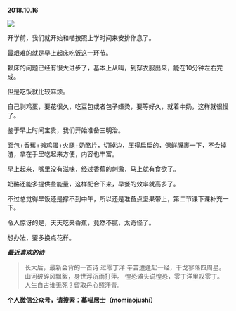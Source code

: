
          
            
**2018.10.16**



![](//upload-images.jianshu.io/upload_images/51001-0687d6e8add40981.jpg)




开学前，我们就开始和喵按照上学时间来安排作息了。

最艰难的就是早上起床吃饭这一环节。

赖床的问题已经有很大进步了，基本上从叫，到穿衣服出来，能在10分钟左右完成。

但是吃饭就比较麻烦。

自己剥鸡蛋，要花很久，吃豆包或者包子嫌烫，要等好久，就着牛奶，这样就很慢了。

鉴于早上时间宝贵，我们开始准备三明治。

面包+香蕉+摊鸡蛋+火腿+奶酪片，切掉边，压得扁扁的，保鲜膜裹一下，不会掉渣，拿在手里吃起来方便，内容也丰富。

早上起来，嘴里没有滋味，经过香蕉的刺激，马上就有食欲了。

奶酪还能多提供些能量，这样配合下来，早餐的效率就高多了。

不过总觉得早饭还是撑不到中午，所以还是准备点坚果带上，第二节课下课补充一下。

令人惊讶的是，天天吃夹香蕉，竟然不腻，太奇怪了。

想办法，要多换点花样。


***最近喜欢的诗***
>长大后，最新会背的一首诗
过零丁洋
辛苦遭逢起一经，干戈寥落四周星。
山河破碎风飘絮，身世浮沉雨打萍。
惶恐滩头说惶恐，零丁洋里叹零丁。
人生自古谁无死？留取丹心照汗青。




**个人微信公众号，请搜索：摹喵居士（momiaojushi）**

          
        